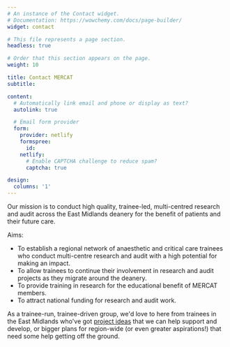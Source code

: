 ```yaml
---
# An instance of the Contact widget.
# Documentation: https://wowchemy.com/docs/page-builder/
widget: contact

# This file represents a page section.
headless: true

# Order that this section appears on the page.
weight: 10

title: Contact MERCAT
subtitle:

content:
  # Automatically link email and phone or display as text?
  autolink: true

  # Email form provider
  form:
    provider: netlify
    formspree:
      id:
    netlify:
      # Enable CAPTCHA challenge to reduce spam?
      captcha: true

design:
  columns: '1'
---
```

Our mission is to conduct high quality, trainee-led, multi-centred research and audit across the East Midlands deanery for the benefit of patients and their future care.

Aims:
* To establish a regional network of anaesthetic and critical care trainees who conduct multi-centre research and audit with a high potential for making an impact.
* To allow trainees to continue their involvement in research and audit projects as they migrate around the deanery.
* To provide training in research for the educational benefit of MERCAT members.
* To attract national funding for research and audit work.

As a trainee-run, trainee-driven group, we'd love to here from trainees in the East Midlands who've got [project ideas](/project/) that we can help support and develop, or bigger plans for region-wide (or even greater aspirations!) that need some help getting off the ground.

